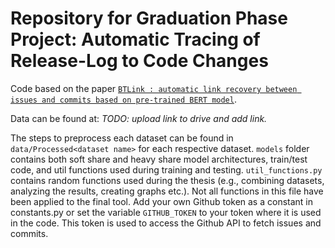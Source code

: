 # Repository for Graduation Phase Project: Automatic Tracing of Release-Log to Code Changes​
Code based on the paper [``BTLink : automatic link recovery between issues and commits based on pre-trained BERT model``](https://link.springer.com/article/10.1007/s10664-023-10342-7).

Data can be found at: _TODO: upload link to drive and add link._

The steps to preprocess each dataset can be found in ``data/Processed<dataset name>`` for each respective dataset.
``models`` folder contains both soft share and heavy share model architectures, train/test code, and util functions used during training and testing.
``util_functions.py`` contains random functions used during the thesis (e.g., combining datasets, analyzing the results, creating graphs etc.). Not all functions in this file have been applied to the final tool.
Add your own Github token as a constant in constants.py or set the variable `GITHUB_TOKEN` to your token where it is used in the code.
This token is used to access the Github API to fetch issues and commits.

